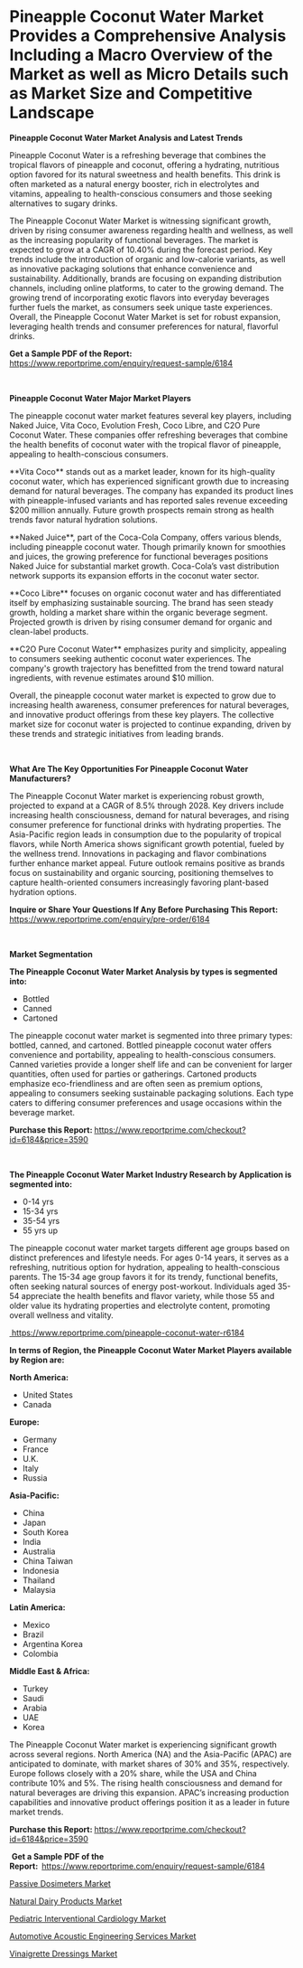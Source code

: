 <p><h1>Pineapple Coconut Water Market Provides a Comprehensive Analysis Including a Macro Overview of the Market as well as Micro Details such as Market Size and Competitive Landscape</h1></p><p><strong>Pineapple Coconut Water Market Analysis and Latest Trends</strong></p>
<p><p>Pineapple Coconut Water is a refreshing beverage that combines the tropical flavors of pineapple and coconut, offering a hydrating, nutritious option favored for its natural sweetness and health benefits. This drink is often marketed as a natural energy booster, rich in electrolytes and vitamins, appealing to health-conscious consumers and those seeking alternatives to sugary drinks.</p><p>The Pineapple Coconut Water Market is witnessing significant growth, driven by rising consumer awareness regarding health and wellness, as well as the increasing popularity of functional beverages. The market is expected to grow at a CAGR of 10.40% during the forecast period. Key trends include the introduction of organic and low-calorie variants, as well as innovative packaging solutions that enhance convenience and sustainability. Additionally, brands are focusing on expanding distribution channels, including online platforms, to cater to the growing demand. The growing trend of incorporating exotic flavors into everyday beverages further fuels the market, as consumers seek unique taste experiences. Overall, the Pineapple Coconut Water Market is set for robust expansion, leveraging health trends and consumer preferences for natural, flavorful drinks.</p></p>
<p><strong>Get a Sample PDF of the Report:&nbsp;</strong> <a href="https://www.reportprime.com/enquiry/request-sample/6184">https://www.reportprime.com/enquiry/request-sample/6184</a></p>
<p>&nbsp;</p>
<p><strong>Pineapple Coconut Water Major Market Players</strong></p>
<p><p>The pineapple coconut water market features several key players, including Naked Juice, Vita Coco, Evolution Fresh, Coco Libre, and C2O Pure Coconut Water. These companies offer refreshing beverages that combine the health benefits of coconut water with the tropical flavor of pineapple, appealing to health-conscious consumers.</p><p>**Vita Coco** stands out as a market leader, known for its high-quality coconut water, which has experienced significant growth due to increasing demand for natural beverages. The company has expanded its product lines with pineapple-infused variants and has reported sales revenue exceeding $200 million annually. Future growth prospects remain strong as health trends favor natural hydration solutions.</p><p>**Naked Juice**, part of the Coca-Cola Company, offers various blends, including pineapple coconut water. Though primarily known for smoothies and juices, the growing preference for functional beverages positions Naked Juice for substantial market growth. Coca-Cola’s vast distribution network supports its expansion efforts in the coconut water sector.</p><p>**Coco Libre** focuses on organic coconut water and has differentiated itself by emphasizing sustainable sourcing. The brand has seen steady growth, holding a market share within the organic beverage segment. Projected growth is driven by rising consumer demand for organic and clean-label products.</p><p>**C2O Pure Coconut Water** emphasizes purity and simplicity, appealing to consumers seeking authentic coconut water experiences. The company's growth trajectory has benefitted from the trend toward natural ingredients, with revenue estimates around $10 million.</p><p>Overall, the pineapple coconut water market is expected to grow due to increasing health awareness, consumer preferences for natural beverages, and innovative product offerings from these key players. The collective market size for coconut water is projected to continue expanding, driven by these trends and strategic initiatives from leading brands.</p></p>
<p>&nbsp;</p>
<p><strong>What Are The Key Opportunities For Pineapple Coconut Water Manufacturers?</strong></p>
<p><p>The Pineapple Coconut Water market is experiencing robust growth, projected to expand at a CAGR of 8.5% through 2028. Key drivers include increasing health consciousness, demand for natural beverages, and rising consumer preference for functional drinks with hydrating properties. The Asia-Pacific region leads in consumption due to the popularity of tropical flavors, while North America shows significant growth potential, fueled by the wellness trend. Innovations in packaging and flavor combinations further enhance market appeal. Future outlook remains positive as brands focus on sustainability and organic sourcing, positioning themselves to capture health-oriented consumers increasingly favoring plant-based hydration options.</p></p>
<p><strong>Inquire or Share Your Questions If Any Before Purchasing This Report:</strong> <a href="https://www.reportprime.com/enquiry/pre-order/6184">https://www.reportprime.com/enquiry/pre-order/6184</a></p>
<p>&nbsp;</p>
<p><strong>Market Segmentation</strong></p>
<p><strong>The Pineapple Coconut Water Market Analysis by types is segmented into:</strong></p>
<p><ul><li>Bottled</li><li>Canned</li><li>Cartoned</li></ul></p>
<p><p>The pineapple coconut water market is segmented into three primary types: bottled, canned, and cartoned. Bottled pineapple coconut water offers convenience and portability, appealing to health-conscious consumers. Canned varieties provide a longer shelf life and can be convenient for larger quantities, often used for parties or gatherings. Cartoned products emphasize eco-friendliness and are often seen as premium options, appealing to consumers seeking sustainable packaging solutions. Each type caters to differing consumer preferences and usage occasions within the beverage market.</p></p>
<p><strong>Purchase this Report:&nbsp;</strong><a href="https://www.reportprime.com/checkout?id=6184&price=3590">https://www.reportprime.com/checkout?id=6184&price=3590</a></p>
<p>&nbsp;</p>
<p><strong>The Pineapple Coconut Water Market Industry Research by Application is segmented into:</strong></p>
<p><ul><li>0-14 yrs</li><li>15-34 yrs</li><li>35-54 yrs</li><li>55 yrs up</li></ul></p>
<p><p>The pineapple coconut water market targets different age groups based on distinct preferences and lifestyle needs. For ages 0-14 years, it serves as a refreshing, nutritious option for hydration, appealing to health-conscious parents. The 15-34 age group favors it for its trendy, functional benefits, often seeking natural sources of energy post-workout. Individuals aged 35-54 appreciate the health benefits and flavor variety, while those 55 and older value its hydrating properties and electrolyte content, promoting overall wellness and vitality.</p></p>
<p><a href="https://www.reportprime.com/pineapple-coconut-water-r6184">&nbsp;https://www.reportprime.com/pineapple-coconut-water-r6184</a></p>
<p><strong>In terms of Region, the Pineapple Coconut Water Market Players available by Region are:</strong></p>
<p>
    <p> <strong> North America: </strong>
        <ul>
            <li>United States</li>
            <li>Canada</li>
        </ul>
        </p> 
    <p> <strong> Europe: </strong>
        <ul>
            <li>Germany</li>
            <li>France</li>
            <li>U.K.</li>
            <li>Italy</li>
            <li>Russia</li>
        </ul>
        </p> 
    <p> <strong> Asia-Pacific: </strong>
        <ul>
            <li>China</li>
            <li>Japan</li>
            <li>South Korea</li>
            <li>India</li>
            <li>Australia</li>
            <li>China Taiwan</li>
            <li>Indonesia</li>
            <li>Thailand</li>
            <li>Malaysia</li>
        </ul>
        </p> 
    <p> <strong> Latin America: </strong>
        <ul>
            <li>Mexico</li>
            <li>Brazil</li>
            <li>Argentina Korea</li>
            <li>Colombia</li>
        </ul>
        </p> 
    <p> <strong> Middle East & Africa: </strong>
        <ul>
            <li>Turkey</li>
            <li>Saudi</li>
            <li>Arabia</li>
            <li>UAE</li>
            <li>Korea</li>
        </ul>
    </p>
    </p>
<p><p>The Pineapple Coconut Water market is experiencing significant growth across several regions. North America (NA) and the Asia-Pacific (APAC) are anticipated to dominate, with market shares of 30% and 35%, respectively. Europe follows closely with a 20% share, while the USA and China contribute 10% and 5%. The rising health consciousness and demand for natural beverages are driving this expansion. APAC’s increasing production capabilities and innovative product offerings position it as a leader in future market trends.</p></p>
<p><strong>Purchase this Report: </strong><a href="https://www.reportprime.com/checkout?id=6184&price=3590">https://www.reportprime.com/checkout?id=6184&price=3590</a></p>
<p>&nbsp;<strong>Get a Sample PDF of the Report:&nbsp;&nbsp;</strong><a href="https://www.reportprime.com/enquiry/request-sample/6184">https://www.reportprime.com/enquiry/request-sample/6184</a></p>
<p><strong></strong></p>
<p><p><a href="https://www.linkedin.com/pulse/passive-dosimeters-market-size-share-trends-analysis-report-product-mgbzf?trackingId=wfvSsrd1QK2rsK32XCZeeQ%3D%3D">Passive Dosimeters Market</a></p><p><a href="https://github.com/petbigbeepjn/Market-Research-Report-List-1/blob/main/natural-dairy-products-market.md">Natural Dairy Products Market</a></p><p><a href="https://www.linkedin.com/pulse/how-pediatric-interventional-cardiology-market-evolved-key-hjsze?trackingId=nmVyyBSvRQqhR%2FMIK4mGLQ%3D%3D">Pediatric Interventional Cardiology Market</a></p><p><a href="https://medium.com/@valroy852472024/automotive-acoustic-engineering-services-market-size-share-competitive-landscape-and-trend-4cfbd989324a">Automotive Acoustic Engineering Services Market</a></p><p><a href="https://github.com/NasrinKhan99/Market-Research-Report-List-1/blob/main/vinaigrette-dressings-market.md">Vinaigrette Dressings Market</a></p></p>